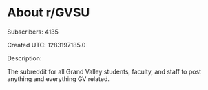 # About r/GVSU

Subscribers: 4135

Created UTC: 1283197185.0

Description:

The subreddit for all Grand Valley students, faculty, and staff to post anything and everything GV related.

